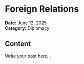 # Foreign Relations
**Date:** June 12, 2025  
**Category:** Diplomacy  

## Content
Write your post here...
